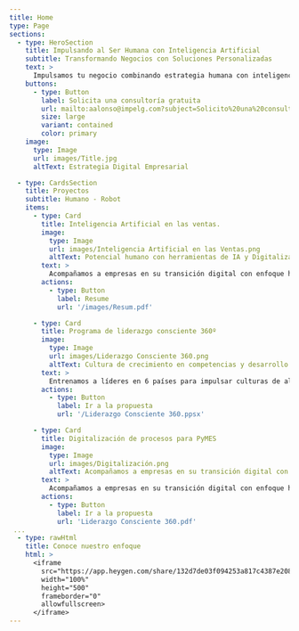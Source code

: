 ```yaml
---
title: Home
type: Page
sections:
  - type: HeroSection
    title: Impulsando al Ser Humana con Inteligencia Artificial
    subtitle: Transformando Negocios con Soluciones Personalizadas
    text: >
      Impulsamos tu negocio combinando estrategia humana con inteligencia artificial para lograr resultados excepcionales.
    buttons:
      - type: Button
        label: Solicita una consultoría gratuita
        url: mailto:aalonso@impelg.com?subject=Solicito%20una%20consultoría%20gratuita&body=Hola%2C%20me%20interesa%20una%20consultoría%20gratuita%20sobre%20transformación%20con%20IA%20y%20estrategia%20humana.
        size: large
        variant: contained
        color: primary
    image:
      type: Image
      url: images/Title.jpg
      altText: Estrategia Digital Empresarial

  - type: CardsSection
    title: Proyectos
    subtitle: Humano - Robot
    items:
      - type: Card
        title: Inteligencia Artificial en las ventas.
        image:
          type: Image
          url: images/Inteligencia Artificial en las Ventas.png
          altText: Potencial humano con herramientas de IA y Digitalización de procesos.
        text: >
          Acompañamos a empresas en su transición digital con enfoque humano.
        actions:
          - type: Button
            label: Resume
            url: '/images/Resum.pdf'

      - type: Card
        title: Programa de liderazgo consciente 360º
        image:
          type: Image
          url: images/Liderazgo Consciente 360.png
          altText: Cultura de crecimiento en competencias y desarrollo
        text: >
          Entrenamos a líderes en 6 países para impulsar culturas de alto desempeño
        actions:
          - type: Button
            label: Ir a la propuesta
            url: '/Liderazgo Consciente 360.ppsx'

      - type: Card
        title: Digitalización de procesos para PyMES
        image:
          type: Image
          url: images/Digitalización.png
          altText: Acompañamos a empresas en su transición digital con enfoque humano.
        text: >
          Acompañamos a empresas en su transición digital con enfoque humano.
        actions:
          - type: Button
            label: Ir a la propuesta
            url: 'Liderazgo Consciente 360.pdf'
 ...
  - type: rawHtml
    title: Conoce nuestro enfoque
    html: >
      <iframe 
        src="https://app.heygen.com/share/132d7de03f094253a817c4387e2085bf" 
        width="100%" 
        height="500" 
        frameborder="0" 
        allowfullscreen>
      </iframe>
---
```

